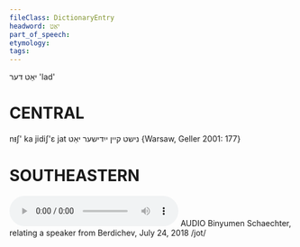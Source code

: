 ```yaml
---
fileClass: DictionaryEntry
headword: יאַט
part_of_speech: 
etymology: 
tags: 
---
```

יאַט
דער
'lad'

CENTRAL
========

nᵻʃ' ka jidiʃ'ɛ jat נישט קיין ייִדישער יאַט {Warsaw, Geller 2001: 177}

SOUTHEASTERN
==============

<audio controls src="https://ia601502.us.archive.org/27/items/BinyumenSchaechterLexicon/24-7-2018BinyumenSchaechter-BabysitterFromBarditshev-YotYat.mp3"></audio>
AUDIO Binyumen Schaechter, relating a speaker from Berdichev, July 24, 2018
/jot/
